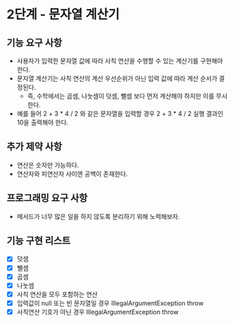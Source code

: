 # 2단계 - 문자열 계산기

## 기능 요구 사항
- 사용자가 입력한 문자열 값에 따라 사칙 연산을 수행할 수 있는 계산기를 구현해야 한다.
- 문자열 계산기는 사칙 연산의 계산 우선순위가 아닌 입력 값에 따라 계산 순서가 결정된다.
  - 즉, 수학에서는 곱셈, 나눗셈이 덧셈, 뺄셈 보다 먼저 계산해야 하지만 이를 무시한다.
- 예를 들어 2 + 3 * 4 / 2 와 같은 문자열을 입력할 경우 2 + 3 * 4 / 2 실행 결과인 10을 출력해야 한다.

## 추가 제약 사항
- 연산은 숫자만 가능하다. 
- 연산자와 피연산자 사이엔 공백이 존재한다.

## 프로그래밍 요구 사항
- 메서드가 너무 많은 일을 하지 않도록 분리하기 위해 노력해보자.

## 기능 구현 리스트
- [x] 덧셈
- [x] 뺄셈 
- [x] 곱셈
- [x] 나눗셈
- [x] 사칙 연산을 모두 포함하는 연산
- [x] 입력값이 null 또는 빈 문자열일 경우 IllegalArgumentException throw
- [x] 사칙연산 기호가 아닌 경우 IllegalArgumentException throw
